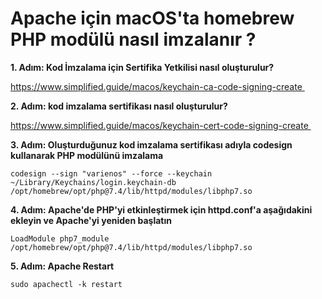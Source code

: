 # Apache için macOS'ta homebrew PHP modülü nasıl imzalanır ?


**1. Adım: Kod İmzalama için Sertifika Yetkilisi nasıl oluşturulur?** 

https://www.simplified.guide/macos/keychain-ca-code-signing-create 

**2. Adım: kod imzalama sertifikası nasıl oluşturulur?** 

https://www.simplified.guide/macos/keychain-cert-code-signing-create 

**3. Adım: Oluşturduğunuz kod imzalama sertifikası adıyla codesign kullanarak PHP modülünü imzalama**

`codesign --sign "varienos" --force --keychain ~/Library/Keychains/login.keychain-db /opt/homebrew/opt/php@7.4/lib/httpd/modules/libphp7.so`

**4. Adım: Apache'de PHP'yi etkinleştirmek için httpd.conf'a aşağıdakini ekleyin ve Apache'yi yeniden başlatın**

`LoadModule php7_module /opt/homebrew/opt/php@7.4/lib/httpd/modules/libphp7.so`

**5. Adım: Apache Restart**

`sudo apachectl -k restart`

